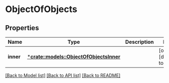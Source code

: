 # ObjectOfObjects

## Properties
Name | Type | Description | Notes
------------ | ------------- | ------------- | -------------
**inner** | [***crate::models::ObjectOfObjectsInner**](ObjectOfObjects_inner.md) |  | [optional] [default to None]

[[Back to Model list]](../README.md#documentation-for-models) [[Back to API list]](../README.md#documentation-for-api-endpoints) [[Back to README]](../README.md)


